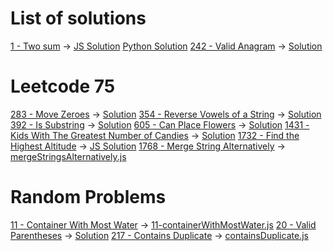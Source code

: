 # List of solutions

[1 - Two sum](https://leetcode.com/problems/two-sum/description/) -> [JS Solution](1-twoSum.js) [Python Solution](1-twoSum.py)
[242 - Valid Anagram](https://leetcode.com/problems/valid-anagram/) -> [Solution](242-validAnagram.js)

# Leetcode 75

[283 - Move Zeroes](https://leetcode.com/problems/move-zeroes/) -> [Solution](283-moveZeroes.js)
[354 - Reverse Vowels of a String](https://leetcode.com/problems/reverse-vowels-of-a-string/) -> [Solution](354-reverseVowelsOfAString.js)
[392 - Is Substring](https://leetcode.com/problems/is-subsequence/description/) -> [Solution](392-isSubstring.js)
[605 - Can Place Flowers](https://leetcode.com/problems/can-place-flowers/description) -> [Solution](605.canPlaceFlowers.js)
[1431 - Kids With The Greatest Number of Candies](https://leetcode.com/problems/kids-with-the-greatest-number-of-candies/) -> [Solution](1431-kidsWiththeGreatestNumberofCandies.js)
[1732 - Find the Highest Altitude](https://leetcode.com/problems/find-the-highest-altitude/) -> [JS Solution](1732-findTheHighestAltitude.js)
[1768 - Merge String Alternatively](https://leetcode.com/problems/merge-strings-alternately/description) -> [mergeStringsAlternatively.js](1768-mergeStringsAlternatively.js)

# Random Problems

[11 - Container With Most Water](https://leetcode.com/problems/container-with-most-water/description/) -> [11-containerWithMostWater.js](11-containerWithMostWater.js)
[20 - Valid Parentheses](https://leetcode.com/problems/valid-parentheses/) -> [Solution](20-validParentheses.js)
[217 - Contains Duplicate](https://leetcode.com/problems/contains-duplicate/description/) -> [containsDuplicate.js](217-containsDuplicate.js)
